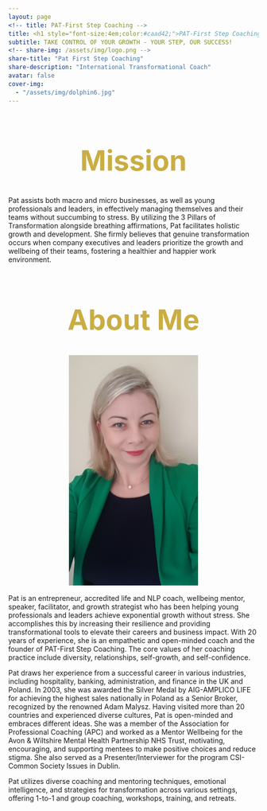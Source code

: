 ```yaml
---
layout: page
<!-- title: PAT-First Step Coaching -->
title: <h1 style="font-size:4em;color:#caad42;">PAT-First Step Coaching</h1>
subtitle: TAKE CONTROL OF YOUR GROWTH - YOUR STEP, OUR SUCCESS!
<!-- share-img: /assets/img/logo.png -->
share-title: "Pat First Step Coaching"
share-description: "International Transformational Coach"
avatar: false
cover-img:
  - "/assets/img/dolphin6.jpg"
---
```


<div align="center">
<h1 style="font-size:4em;color:#caad42;">Mission</h1>
</div>

Pat assists both macro and micro businesses, as well as young professionals and leaders, in effectively managing themselves and their teams without succumbing to stress. By utilizing the 3 Pillars of Transformation alongside breathing affirmations, Pat facilitates holistic growth and development. She firmly believes that genuine transformation occurs when company executives and leaders prioritize the growth and wellbeing of their teams, fostering a healthier and happier work environment.


<div align="center">
<h1 style="font-size:4em;color:#caad42;">About Me</h1>
</div>

<p align="center">
  <img width="260" src="/assets/img/Pat2.jpg">
</p>

Pat is an entrepreneur, accredited life and NLP coach, wellbeing mentor, speaker, facilitator, and growth strategist who has been helping young professionals and leaders achieve exponential growth without stress. She accomplishes this by increasing their resilience and providing transformational tools to elevate their careers and business impact. With 20 years of experience, she is an empathetic and open-minded coach and the founder of PAT-First Step Coaching. The core values of her coaching practice include diversity, relationships, self-growth, and self-confidence.

Pat draws her experience from a successful career in various industries, including hospitality, banking, administration, and finance in the UK and Poland. In 2003, she was awarded the Silver Medal by AIG-AMPLICO LIFE for achieving the highest sales nationally in Poland as a Senior Broker, recognized by the renowned Adam Malysz. Having visited more than 20 countries and experienced diverse cultures, Pat is open-minded and embraces different ideas. She was a member of the Association for Professional Coaching (APC) and worked as a Mentor Wellbeing for the Avon & Wiltshire Mental Health Partnership NHS Trust, motivating, encouraging, and supporting mentees to make positive choices and reduce stigma. She also served as a Presenter/Interviewer for the program CSI-Common Society Issues in Dublin.

Pat utilizes diverse coaching and mentoring techniques, emotional intelligence, and strategies for transformation across various settings, offering 1-to-1 and group coaching, workshops, training, and retreats.

